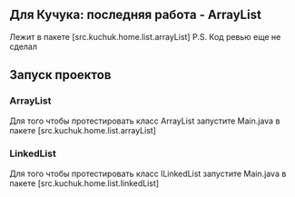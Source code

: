 
## Для Кучука: последняя работа - ArrayList
Лежит в пакете [src.kuchuk.home.list.arrayList]
P.S. Код ревью еще не сделал

## Запуск проектов

### ArrayList
Для того чтобы протестировать класс ArrayList запустите Main.java
в пакете [src.kuchuk.home.list.arrayList]

### LinkedList
Для того чтобы протестировать класс lLinkedList запустите Main.java 
в пакете [src.kuchuk.home.list.linkedList]
